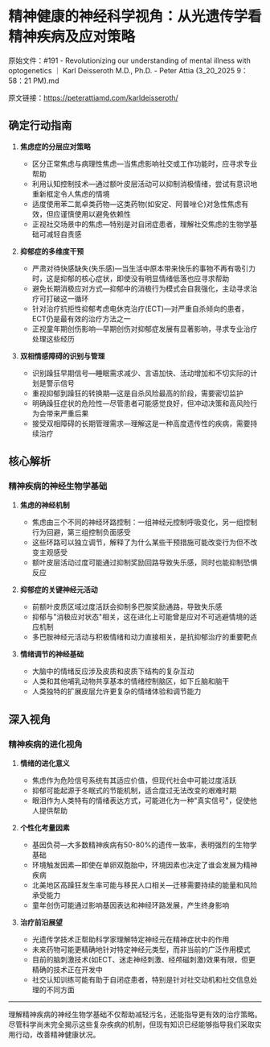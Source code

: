 # 精神健康的神经科学视角：从光遗传学看精神疾病及应对策略

原始文件：#191 - Revolutionizing our understanding of mental illness with optogenetics ｜ Karl Deisseroth M.D., Ph.D. - Peter Attia (3_20_2025 9：58：21 PM).md

原文链接：https://peterattiamd.com/karldeisseroth/

<YouTube videoId="anKrNnJDBZk" />

## 确定行动指南

1. **焦虑症的分层应对策略**
   - 区分正常焦虑与病理性焦虑—当焦虑影响社交或工作功能时，应寻求专业帮助
   - 利用认知控制技术—通过额叶皮层活动可以抑制消极情绪，尝试有意识地重新框定令人焦虑的情境
   - 适度使用苯二氮卓类药物—这类药物(如安定、阿普唑仑)对急性焦虑有效，但应谨慎使用以避免依赖性
   - 正视社交场景中的焦虑—特别是对自闭症患者，理解社交焦虑的生物学基础可减轻自责感

2. **抑郁症的多维度干预**
   - 严肃对待快感缺失(失乐感)—当生活中原本带来快乐的事物不再有吸引力时，这是抑郁的核心症状，即使没有明显情绪低落也应寻求帮助
   - 避免长期消极应对方式—抑郁中的消极行为模式会自我强化，主动寻求治疗可打破这一循环
   - 针对治疗抗拒性抑郁考虑电休克治疗(ECT)—对严重自杀倾向的患者，ECT仍是最有效的治疗方法之一
   - 正视童年期创伤影响—早期创伤对抑郁症发展有显著影响，寻求专业治疗处理这些经历

3. **双相情感障碍的识别与管理**
   - 识别躁狂早期信号—睡眠需求减少、言语加快、活动增加和不切实际的计划是警示信号
   - 重视抑郁到躁狂的转换期—这是自杀风险最高的阶段，需要密切监护
   - 明确躁狂症状的危险性—尽管患者可能感觉良好，但冲动决策和高风险行为会带来严重后果
   - 接受双相障碍的长期管理需求—理解这是一种高度遗传性的疾病，需要持续治疗

## 核心解析

### 精神疾病的神经生物学基础

1. **焦虑的神经机制**
   - 焦虑由三个不同的神经环路控制：一组神经元控制呼吸变化，另一组控制行为回避，第三组控制负面感受
   - 这些环路可以独立调节，解释了为什么某些干预措施可能改变行为但不改变主观感受
   - 额叶皮层活动过度可能通过抑制奖励回路导致失乐感，同时也能抑制恐惧反应

2. **抑郁症的关键神经元活动**
   - 前额叶皮质区域过度活跃会抑制多巴胺奖励通路，导致失乐感
   - 抑郁与"消极应对状态"相关，这在进化上可能曾是应对不可逃避情境的适应机制
   - 多巴胺神经元活动与积极情绪和动力直接相关，是抗抑郁治疗的重要靶点

3. **情绪调节的神经基础**
   - 大脑中的情绪反应涉及皮质和皮质下结构的复杂互动
   - 人类和其他哺乳动物共享基本的情绪控制脑区，如下丘脑和脑干
   - 人类独特的扩展皮层允许更复杂的情绪体验和调节能力

## 深入视角

### 精神疾病的进化视角

1. **情绪的进化意义**
   - 焦虑作为危险信号系统有其适应价值，但现代社会中可能过度活跃
   - 抑郁可能起源于冬眠式的节能机制，适合度过无法改变的艰难时期
   - 眼泪作为人类特有的情绪表达方式，可能进化为一种"真实信号"，促使他人提供帮助

2. **个性化考量因素**
   - 基因负荷—大多数精神疾病有50-80%的遗传一致率，表明强烈的生物学基础
   - 环境触发因素—即使在单卵双胞胎中，环境因素也决定了谁会发展为精神疾病
   - 北美地区高躁狂发生率可能与移民人口相关—迁移需要持续的能量和风险承受能力
   - 童年创伤可能通过影响基因表达和神经环路发展，产生终身影响

3. **治疗前沿展望**
   - 光遗传学技术正帮助科学家理解特定神经元在精神症状中的作用
   - 未来药物可能更精确地针对特定神经元类型，而非当前的广泛作用模式
   - 目前的脑刺激技术(如ECT、迷走神经刺激、经颅磁刺激)效果有限，但更精确的技术正在开发中
   - 社交认知训练可能有助于自闭症患者，特别是针对社交动机和社交信息处理的不同方面

---

理解精神疾病的神经生物学基础不仅帮助减轻污名，还能指导更有效的治疗策略。尽管科学尚未完全揭示这些复杂疾病的机制，但现有知识已经能够指导我们采取实用行动，改善精神健康状况。